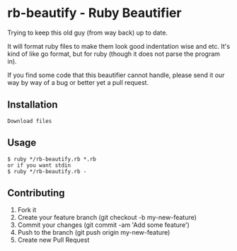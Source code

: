 # rb-beautify - Ruby Beautifier

Trying to keep this old guy (from way back) up to date.

It will format ruby files to make them look good indentation wise and etc. It's kind of like go format, but for ruby (though it does not parse the program in).

If you find some code that this beautifier cannot handle, please send it our way by way of a bug or better yet a pull request.


## Installation
	
	Download files


## Usage

	$ ruby */rb-beautify.rb *.rb
	or if you want stdin
	$ ruby */rb-beautify.rb -


## Contributing

1. Fork it
2. Create your feature branch (git checkout -b my-new-feature)
3. Commit your changes (git commit -am 'Add some feature')
4. Push to the branch (git push origin my-new-feature)
5. Create new Pull Request
